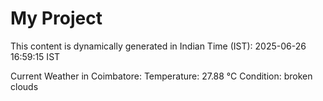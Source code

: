 # My Project

This content is dynamically generated in Indian Time (IST): 2025-06-26 16:59:15 IST


Current Weather in Coimbatore:
Temperature: 27.88 °C
Condition: broken clouds
